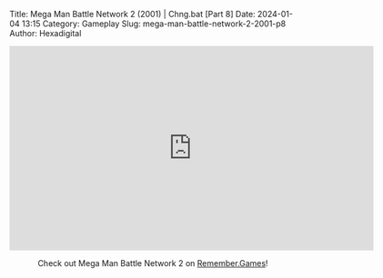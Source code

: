 Title: Mega Man Battle Network 2 (2001) | Chng.bat [Part 8]
Date: 2024-01-04 13:15
Category: Gameplay
Slug: mega-man-battle-network-2-2001-p8
Author: Hexadigital

<center><iframe src="https://www.youtube.com/embed/7WQHVi8KZGs?feature=oembed" allow="accelerometer; autoplay; encrypted-media; gyroscope; picture-in-picture" width="640" height="360" frameborder="0"></iframe>

Check out Mega Man Battle Network 2 on [Remember.Games](https://remember.games/game/2244/mega-man-battle-network-2/)!</center>